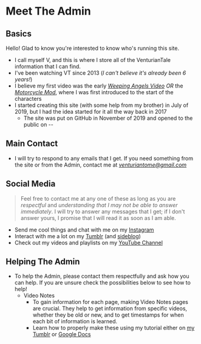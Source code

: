 # Meet The Admin

## Basics
Hello! Glad to know you're interested to know who's running this site.  
- I call myself V, and this is where I store all of the VenturianTale information that I can find.  
- I've been watching VT since 2013 \(*I can't believe it's already been 6 years!*)
- I believe my first video was the early [*Weeping Angels Video*](https://www.youtube.com/watch?v=y4VbP82dVo0) *OR* the [*Motorcycle Mod*](https://youtu.be/gNREBUzmn98), where I was first introduced to the start of the characters
- I started creating this site \(with some help from my brother) in July of 2019, but I had the idea started for it all the way back in 2017
  - The site was put on GitHub in November of 2019 and opened to the public on --

## Main Contact
- I will try to respond to any emails that I get. If you need something from the site or from the Admin, contact me at [*venturiantome@gmail.com*](https://mail.google.com/mail/u/0/)

## Social Media
> Feel free to contact me at any one of these as long as you are *respectful* and *understanding that I may not be able to answer immediately*. I will try to answer any messages that I get; if I don't answer yours, I promise that I will read it as soon as I am able.
- Send me cool things and chat with me on my [Instagram](https://instagram.com/hauntedbyeverything?igshid=y29spkcp7eri)
- Interact with me a lot on my [Tumblr](https://www.tumblr.com/blog/venturiantome) \(and [sideblog](https://www.tumblr.com/blog/johnnynojohnnyyes))
- Check out my videos and playlists on my [YouTube Channel](https://youtube.com/channel/UCY0etJmLpMe20cv3j5Pm25Q)

## Helping The Admin
- To help the Admin, please contact them respectfully and ask how you can help. If you are unsure check the possibilities below to see how to help!
  - Video Notes
    - To gain information for each page, making Video Notes pages are crucial. They help to get information from specific videos, whether they be old or new, and to get timestamps for when each bit of information is learned.
    - Learn how to properly make these using my tutorial either on [my Tumblr](https://venturiantome.tumblr.com/post/187827892813/oh-i-forgot-a-key-detail-to-get-these-to-me-you) or [Google Docs](https://docs.google.com/document/d/1EtSWsHFoiZhlNxEZkv6U3YR3iqmkSeaUQ4xFkfOOrZ4/edit)